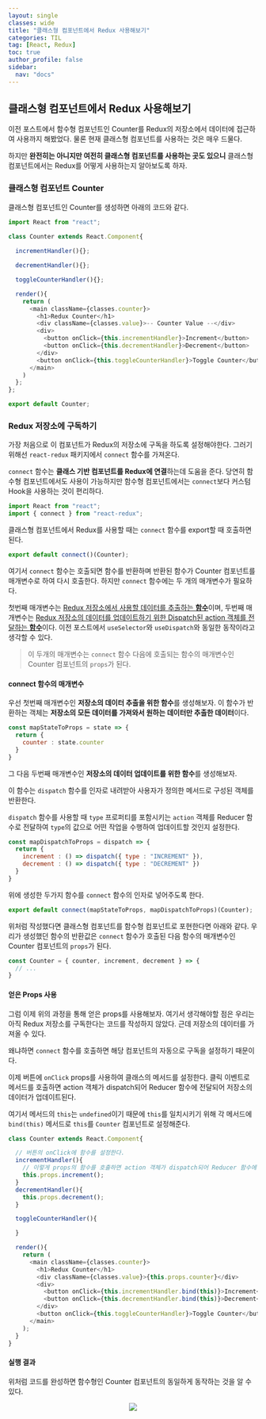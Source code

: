 ```yaml
---
layout: single
classes: wide
title: "클래스형 컴포넌트에서 Redux 사용해보기"
categories: TIL
tag: [React, Redux]
toc: true
author_profile: false
sidebar:
  nav: "docs"
---
```


## 클래스형 컴포넌트에서 Redux 사용해보기

이전 포스트에서 함수형 컴포넌트인 Counter를 Redux의 저장소에서 데이터에 접근하여 사용까지 해봤었다.
물론 현재 클래스형 컴포넌트를 사용하는 것은 매우 드물다.

하지만 **완전히는 아니지만 여전히 클래스형 컴포넌트를 사용하는 곳도 있으니** 클래스형 컴포넌트에서는 Redux를 어떻게 사용하는지 알아보도록 하자.


### 클래스형 컴포넌트 Counter

클래스형 컴포넌트인 Counter를 생성하면 아래의 코드와 같다.
```js
import React from "react";

class Counter extends React.Component{
  
  incrementHandler(){};

  decrementHandler(){};

  toggleCounterHandler(){};

  render(){
    return (
      <main className={classes.counter}>
        <h1>Redux Counter</h1>
        <div className={classes.value}>-- Counter Value --</div>
        <div>
          <button onClick={this.incrementHandler}>Increment</button>
          <button onClick={this.decrementHandler}>Decrement</button>
        </div>
        <button onClick={this.toggleCounterHandler}>Toggle Counter</button>
      </main>
    )
  };
};

export default Counter;
```

### Redux 저장소에 구독하기

가장 처음으로 이 컴포넌트가 Redux의 저장소에 구독을 하도록 설정해야한다.
그러기 위해선 `react-redux` 패키지에서 `connect` 함수를 가져온다.

`connect` 함수는 **클래스 기반 컴포넌트를 Redux에 연결**하는데 도움을 준다. 당연히 함수형 컴포넌트에서도 사용이 가능하지만 함수형 컴포넌트에서는 `connect`보다 커스텀 Hook을 사용하는 것이 편리하다.

```js
import React from "react";
import { connect } from "react-redux";
```

클래스형 컴포넌트에서 Redux를 사용할 때는 `connect` 함수를 export할 때 호출하면 된다.

```js
export default connect()(Counter);
```

여기서 `connect` 함수는 호출되면 함수를 반환하며 반환된 함수가 Counter 컴포넌트를 매개변수로 하여 다시 호출한다.
하지만 `connect` 함수에는 두 개의 매개변수가 필요하다.

첫번째 매개변수는 <u>Redux 저장소에서 사용할 데이터를 추출하는 **함수**</u>이며,
두번째 매개변수는 <u>Redux 저장소의 데이터를 업데이트하기 위한 Dispatch된 action 객체를 전달하는 **함수**</u>이다.
이전 포스트에서 `useSelector`와 `useDispatch`와 동일한 동작이라고 생각할 수 있다. 

> 이 두개의 매개변수는 `connect` 함수 다음에 호출되는 함수의 매개변수인 Counter 컴포넌트의 `props`가 된다. 

#### connect 함수의 매개변수

우선 첫번째 매개변수인 **저장소의 데이터 추출을 위한 함수**를 생성해보자.
이 함수가 반환하는 객체는 **저장소의 모든 데이터를 가져와서 원하는 데이터만 추출한 데이터**이다.

```js
const mapStateToProps = state => {
  return {
    counter : state.counter
  }
}
```

그 다음 두번째 매개변수인 **저장소의 데이터 업데이트를 위한 함수**를 생성해보자.

이 함수는 `dispatch` 함수를 인자로 내려받아 사용자가 정의한 메서드로 구성된 객체를 반환한다.

`dispatch` 함수를 사용할 때 `type` 프로퍼티를 포함시키는 `action` 객체를 Reducer 함수로 전달하여 `type`의 값으로 어떤 작업을 수행하여 업데이트할 것인지 설정한다.

```js
const mapDispatchToProps = dispatch => {
  return {
    increment : () => dispatch({ type : "INCREMENT" }),
    decrement : () => dispatch({ type : "DECREMENT" })
  }
}
```

위에 생성한 두가지 함수를 `connect` 함수의 인자로 넣어주도록 한다.

```js
export default connect(mapStateToProps, mapDispatchToProps)(Counter);
```

위처럼 작성했다면 클래스형 컴포넌트를 함수형 컴포넌트로 포현한다면 아래와 같다.
우리가 생성했던 함수의 반환값은 `connect` 함수가 호출된 다음 함수의 매개변수인 Counter 컴포넌트의 `props`가 된다.

```js
const Counter = { counter, increment, decrement } => {
  // ...
}
```

#### 얻은 Props 사용

그럼 이제 위의 과정을 통해 얻은 props를 사용해보자.
여기서 생각해야할 점은 우리는 아직 Redux 저장소를 구독한다는 코드를 작성하지 않았다. 근데 저장소의 데이터를 가져올 수 있다.

왜냐하면 `connect` 함수를 호출하면 해당 컴포넌트의 자동으로 구독을 설정하기 때문이다.


이제 버튼에 `onClick` props를 사용하여 클래스의 메서드를 설정한다.
클릭 이벤트로 메서드를 호출하면 action 객체가 dispatch되어 Reducer 함수에 전달되어 저장소의 데이터가 업데이트된다.

여기서 메서드의 `this`는 `undefined`이기 때문에 `this`를 일치시키기 위해 각 메서드에 `bind(this)` 메서드로 `this`를 `Counter` 컴포넌트로 설정해준다.

```js
class Counter extends React.Component{

  // 버튼의 onClick에 함수를 설정한다.
  incrementHandler(){
    // 이렇게 props의 함수를 호출하면 action 객체가 dispatch되어 Reducer 함수에 전달된다.
    this.props.increment();
  }
  decrementHandler(){
    this.props.decrement();
  }

  toggleCounterHandler(){

  }

  render(){
    return (
      <main className={classes.counter}>
        <h1>Redux Counter</h1>
        <div className={classes.value}>{this.props.counter}</div>
        <div>
          <button onClick={this.incrementHandler.bind(this)}>Increment</button>
          <button onClick={this.decrementHandler.bind(this)}>Decrement</button>
        </div>
        <button onClick={this.toggleCounterHandler}>Toggle Counter</button>
      </main>
    );
  }
}
```

#### 실행 결과

위처럼 코드를 완성하면 함수형인 Counter 컴포넌트의 동일하게 동작하는 것을 알 수 있다.

<p align="center">
  <img src="https://user-images.githubusercontent.com/96808980/209334419-372c03e6-372c-4628-ac16-0a1ca020e5d4.gif" atl=""/>
</p>